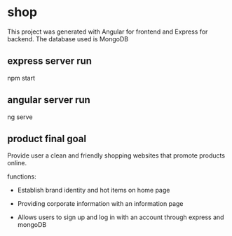 # shop

This project was generated with Angular for frontend and Express for backend. The database used is MongoDB

## express server run

npm start

## angular server run

ng serve

## product final goal

Provide user a clean and friendly shopping websites that promote products online.

functions:

- Establish brand identity and hot items on home page

- Providing corporate information with an information page

- Allows users to sign up and log in with an account through express and mongoDB







